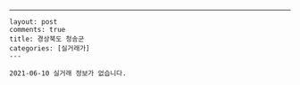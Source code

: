 ---
    layout: post
    comments: true
    title: 경상북도 청송군
    categories: [실거래가]
    ---

    2021-06-10 실거래 정보가 없습니다.

    